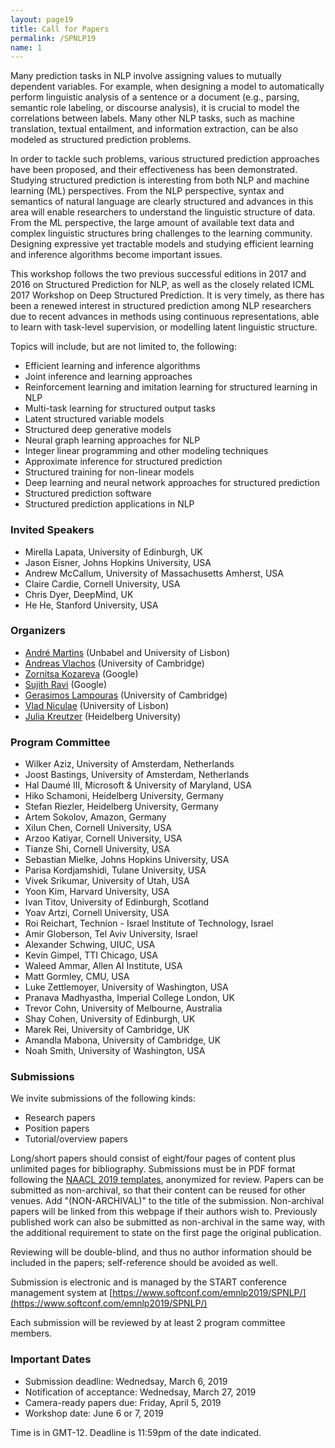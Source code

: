 ```yaml
---
layout: page19
title: Call for Papers
permalink: /SPNLP19
name: 1
---
```


Many prediction tasks in NLP involve assigning values to mutually dependent variables. For example, when designing a model to automatically perform linguistic analysis of a sentence or a document (e.g., parsing, semantic role labeling, or discourse analysis), it is crucial to model the correlations between labels. Many other NLP tasks, such as machine translation, textual entailment, and information extraction, can be also modeled as structured prediction problems.

In order to tackle such problems, various structured prediction
approaches have been proposed, and their effectiveness has been
demonstrated. Studying structured prediction is interesting from both
NLP and machine learning (ML) perspectives. From the NLP perspective,
syntax and semantics of natural language are clearly structured and
advances in this area will enable researchers to understand the
linguistic structure of data. From the ML perspective, the large
amount of available text data and complex linguistic structures bring
challenges to the learning community. Designing expressive yet
tractable models and studying efficient learning and inference
algorithms become important issues.

This workshop follows the two previous successful editions in 2017 and 2016 on Structured Prediction for NLP, as well as the closely related ICML 2017 Workshop on Deep Structured Prediction. It is very timely, as there has been a renewed interest in structured prediction among NLP researchers due to recent advances in methods using continuous representations, able to learn with task-level supervision, or modelling latent linguistic structure.

Topics will include, but are not limited to, the following:

*  Efficient learning and inference algorithms
*  Joint inference and learning approaches
*  Reinforcement learning and imitation learning for structured learning in NLP
*  Multi-task learning for structured output tasks
*  Latent structured variable models
*  Structured deep generative models
*  Neural graph learning approaches for NLP
*  Integer linear programming and other modeling techniques
*  Approximate inference for structured prediction
*  Structured training for non-linear models
*  Deep learning and neural network approaches for structured prediction
*  Structured prediction software
*  Structured prediction applications in NLP



### Invited Speakers

* Mirella Lapata, University of Edinburgh, UK
* Jason Eisner, Johns Hopkins University, USA
* Andrew McCallum, University of Massachusetts Amherst, USA
* Claire Cardie, Cornell University, USA
* Chris Dyer, DeepMind, UK
* He He, Stanford University, USA



### Organizers

* [André Martins](https://andre-martins.github.io) (Unbabel and University of Lisbon)
* [Andreas Vlachos](https://andreasvlachos.github.io) (University of Cambridge)
* [Zornitsa Kozareva](http://www.kozareva.com) (Google)
* [Sujith Ravi](http://www.sravi.org) (Google)
* [Gerasimos Lampouras](https://glampouras.github.io) (University of Cambridge)
* [Vlad Niculae](https://vene.ro) (University of Lisbon)
* [Julia Kreutzer](http://www.cl.uni-heidelberg.de/~kreutzer) (Heidelberg University)



### Program Committee

* Wilker Aziz, University of Amsterdam, Netherlands
* Joost Bastings, University of Amsterdam, Netherlands
* Hal Daumé III, Microsoft & University of Maryland, USA
* Hiko Schamoni, Heidelberg University, Germany
* Stefan Riezler, Heidelberg University, Germany
* Artem Sokolov, Amazon,  Germany
* Xilun Chen, Cornell University, USA
* Arzoo Katiyar, Cornell University, USA
* Tianze Shi, Cornell University, USA
* Sebastian Mielke, Johns Hopkins University, USA
* Parisa Kordjamshidi, Tulane University, USA
* Vivek Srikumar, University of Utah, USA
* Yoon Kim, Harvard University, USA
* Ivan Titov, University of Edinburgh, Scotland
* Yoav Artzi, Cornell University, USA
* Roi Reichart, Technion - Israel Institute of Technology, Israel
* Amir Globerson, Tel Aviv University, Israel
* Alexander Schwing, UIUC, USA
* Kevin Gimpel, TTI Chicago, USA
* Waleed Ammar, Allen AI Institute, USA
* Matt Gormley, CMU, USA
* Luke Zettlemoyer, University of Washington, USA
* Pranava Madhyastha, Imperial College London, UK
* Trevor Cohn, University of Melbourne, Australia
* Shay Cohen, University of Edinburgh, UK
* Marek Rei, University of Cambridge, UK
* Amandla Mabona, University of Cambridge, UK
* Noah Smith, University of Washington, USA



### Submissions

We invite submissions of the following kinds:

*  Research papers
*  Position papers
*  Tutorial/overview papers

Long/short papers should consist of eight/four pages of content plus unlimited pages for bibliography. Submissions must be in PDF format following the [NAACL 2019 templates](https://naacl2019.org/calls/papers/), anonymized for review. Papers can be submitted as non-archival, so that their content can be reused for other venues. Add "(NON-ARCHIVAL)" to the title of the submission. Non-archival papers will be linked from this webpage if their authors wish to. Previously published work can also be submitted as non-archival in the same way, with the additional requirement to state on the first page the original publication.

Reviewing will be double-blind, and thus no author information should be included in the papers; self-reference should be avoided as well. 

Submission is electronic and is managed by the START conference management system at
[https://www.softconf.com/emnlp2019/SPNLP/](https://www.softconf.com/emnlp2019/SPNLP/)


Each submission will be reviewed by at least 2 program committee members. 



### Important Dates

- Submission deadline: Wednedsay, March 6, 2019
- Notification of acceptance: Wednedsay, March 27, 2019
- Camera-ready papers due: Friday, April 5, 2019
- Workshop date: June 6 or 7, 2019

Time is in GMT-12. Deadline is 11:59pm of the date indicated.
